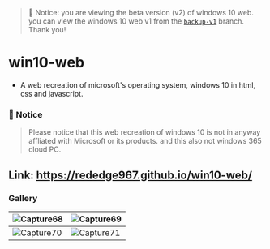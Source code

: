 > 🛑 Notice: you are viewing the beta version (v2) of windows 10 web. you can view the windows 10 web v1 from the [`backup-v1`](https://github.com/RedEdge967/win10-web/tree/backup-v1) branch. Thank you!

# win10-web
- A web recreation of microsoft's operating system, windows 10 in html, css and javascript.

### 🛑 Notice
> Please notice that this web recreation of windows 10 is not in anyway affliated with Microsoft or its products. and this also not windows 365 cloud PC.

## Link: https://rededge967.github.io/win10-web/

### Gallery
|![Capture68](https://user-images.githubusercontent.com/91379432/156756951-3bcb9290-5bf7-4dc0-a885-f579cc82fb3d.PNG)|![Capture69](https://user-images.githubusercontent.com/91379432/156757008-77562c56-d2fe-4ba0-8dab-1c48124428a8.PNG)|
|-|-|
|![Capture70](https://user-images.githubusercontent.com/91379432/156757098-4d4c7e85-982d-408b-a59f-022b40b79c78.PNG)|![Capture71](https://user-images.githubusercontent.com/91379432/156757129-8d6e3796-e1f5-432c-9ab6-bf11523cbd49.PNG)|
